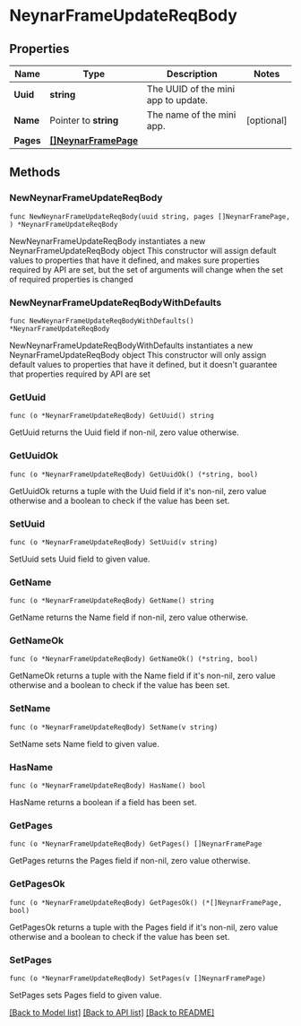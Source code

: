# NeynarFrameUpdateReqBody

## Properties

Name | Type | Description | Notes
------------ | ------------- | ------------- | -------------
**Uuid** | **string** | The UUID of the mini app to update. | 
**Name** | Pointer to **string** | The name of the mini app. | [optional] 
**Pages** | [**[]NeynarFramePage**](NeynarFramePage.md) |  | 

## Methods

### NewNeynarFrameUpdateReqBody

`func NewNeynarFrameUpdateReqBody(uuid string, pages []NeynarFramePage, ) *NeynarFrameUpdateReqBody`

NewNeynarFrameUpdateReqBody instantiates a new NeynarFrameUpdateReqBody object
This constructor will assign default values to properties that have it defined,
and makes sure properties required by API are set, but the set of arguments
will change when the set of required properties is changed

### NewNeynarFrameUpdateReqBodyWithDefaults

`func NewNeynarFrameUpdateReqBodyWithDefaults() *NeynarFrameUpdateReqBody`

NewNeynarFrameUpdateReqBodyWithDefaults instantiates a new NeynarFrameUpdateReqBody object
This constructor will only assign default values to properties that have it defined,
but it doesn't guarantee that properties required by API are set

### GetUuid

`func (o *NeynarFrameUpdateReqBody) GetUuid() string`

GetUuid returns the Uuid field if non-nil, zero value otherwise.

### GetUuidOk

`func (o *NeynarFrameUpdateReqBody) GetUuidOk() (*string, bool)`

GetUuidOk returns a tuple with the Uuid field if it's non-nil, zero value otherwise
and a boolean to check if the value has been set.

### SetUuid

`func (o *NeynarFrameUpdateReqBody) SetUuid(v string)`

SetUuid sets Uuid field to given value.


### GetName

`func (o *NeynarFrameUpdateReqBody) GetName() string`

GetName returns the Name field if non-nil, zero value otherwise.

### GetNameOk

`func (o *NeynarFrameUpdateReqBody) GetNameOk() (*string, bool)`

GetNameOk returns a tuple with the Name field if it's non-nil, zero value otherwise
and a boolean to check if the value has been set.

### SetName

`func (o *NeynarFrameUpdateReqBody) SetName(v string)`

SetName sets Name field to given value.

### HasName

`func (o *NeynarFrameUpdateReqBody) HasName() bool`

HasName returns a boolean if a field has been set.

### GetPages

`func (o *NeynarFrameUpdateReqBody) GetPages() []NeynarFramePage`

GetPages returns the Pages field if non-nil, zero value otherwise.

### GetPagesOk

`func (o *NeynarFrameUpdateReqBody) GetPagesOk() (*[]NeynarFramePage, bool)`

GetPagesOk returns a tuple with the Pages field if it's non-nil, zero value otherwise
and a boolean to check if the value has been set.

### SetPages

`func (o *NeynarFrameUpdateReqBody) SetPages(v []NeynarFramePage)`

SetPages sets Pages field to given value.



[[Back to Model list]](../README.md#documentation-for-models) [[Back to API list]](../README.md#documentation-for-api-endpoints) [[Back to README]](../README.md)


